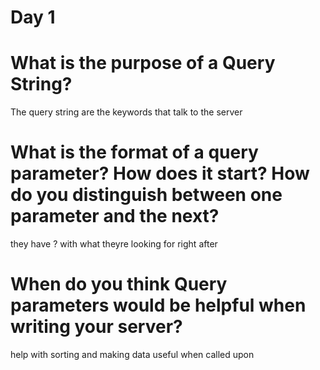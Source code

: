 # Day 1

# What is the purpose of a Query String?

The query string are the keywords that talk to the server

# What is the format of a query parameter? How does it start? How do you distinguish between one parameter and the next?

they have ? with what theyre looking for right after

# When do you think Query parameters would be helpful when writing your server?

help with sorting and making data useful when called upon